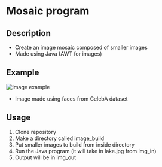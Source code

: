 # Mosaic program

## Description
* Create an image mosaic composed of smaller images
* Made using Java (AWT for images)

## Example
![Image example](img_out/lake.jpg)
* Image made using faces from CelebA dataset

## Usage
1. Clone repository
2. Make a directory called image_build
3. Put smaller images to build from inside directory
4. Run the Java program (it will take in lake.jpg from img_in)
5. Output will be in img_out
